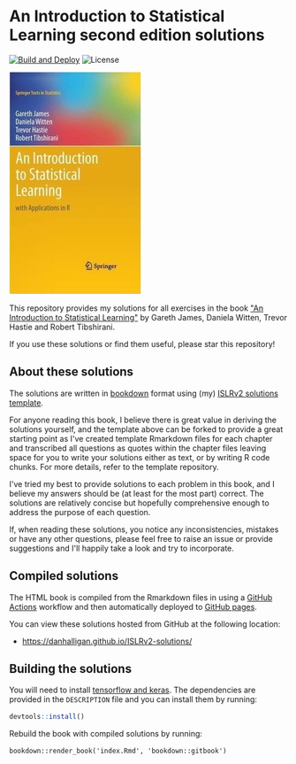 # An Introduction to Statistical Learning second edition solutions

[![Build and Deploy](https://github.com/danhalligan/ISLRv2-solutions/actions/workflows/github-actions.yml/badge.svg)](https://github.com/danhalligan/ISLRv2-solutions/actions/workflows/github-actions.yml)
![License](https://img.shields.io/github/license/danhalligan/ISLRv2-solutions)

![ISLR cover](images/isl_small.jpg)

This repository provides my solutions for all exercises in the book 
["An Introduction to Statistical Learning"](https://www.statlearning.com/) 
by Gareth James, Daniela Witten, Trevor Hastie and Robert Tibshirani.

If you use these solutions or find them useful, please star this repository!

## About these solutions

The solutions are written in [bookdown] format using (my) 
[ISLRv2 solutions template](https://github.com/danhalliganISLRv2-solutions-template).

For anyone reading this book, I believe there is great value in deriving 
the solutions yourself, and the template above can be forked to provide a 
great starting point as I've created template Rmarkdown files for each chapter
and transcribed all questions as quotes within the chapter files leaving space
for you to write your solutions either as text, or by writing R code chunks.
For more details, refer to the template repository.

I've tried my best to provide solutions to each problem in this book, and I
believe my answers should be (at least for the most part) correct. The solutions
are relatively concise but hopefully comprehensive enough to address the 
purpose of each question.

If, when reading these solutions, you notice any inconsistencies, mistakes or
have any other questions, please feel free to raise an issue or provide 
suggestions and I'll happily take a look and try to incorporate.

## Compiled solutions

The HTML book is compiled from the Rmarkdown files in using a [GitHub Actions] 
workflow and then automatically deployed to [GitHub pages].

You can view these solutions hosted from GitHub at the following location:

* <https://danhalligan.github.io/ISLRv2-solutions/>

## Building the solutions

You will need to install [tensorflow and keras]. The dependencies are provided
in the `DESCRIPTION` file and you can install them by running:

```r
devtools::install()
```

Rebuild the book with compiled solutions by running:

```{r}
bookdown::render_book('index.Rmd', 'bookdown::gitbook')
```


[bookdown]: https://github.com/rstudio/bookdown
[GitHub Actions]: https://docs.github.com/en/actions
[GitHub pages]: https://pages.github.com/

[tensorflow and keras]: https://tensorflow.rstudio.com/install/